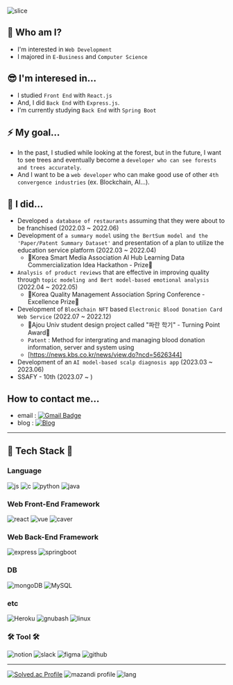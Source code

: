 ![slice](https://capsule-render.vercel.app/api?type=slice&color=auto&height=200&text=Hi,there&fontAlign=70&rotate=13&fontAlignY=25&desc=I'm%20Juyeori.&descAlign=70.&descAlignY=44)

<div>
  
  ## 👋 Who am I?
  * I'm interested in `Web Development`</br>
  * I majored in `E-Business` and `Computer Science` <br/>

  ## 😎 I'm interesed in...
  * I studied `Front End` with `React.js`
  * And, I did `Back End` with `Express.js`.
  * I'm currently studying `Back End` with `Spring Boot`

  ## ⚡ My goal...
  * In the past, I studied while looking at the forest, but in the future, I want to see trees and eventually become a `developer who can see forests and trees accurately`.
  * And I want to be a `web developer` who can make good use of other `4th convergence industries` (ex. Blockchain, AI...).

  ## 🌱 I did...
  * Developed `a database of restaurants` assuming that they were about to be franchised (2022.03 ~ 2022.06)
  * Development of `a summary model` using `the BertSum model and the 'Paper/Patent Summary Dataset'` and presentation of a plan to utilize the education service platform (2022.03 ~ 2022.04)
    - 🥇Korea Smart Media Association AI Hub Learning Data Commercialization Idea Hackathon - Prize🥇
  * `Analysis of product reviews` that are effective in improving quality through `topic modeling and Bert model-based emotional analysis` (2022.04 ~ 2022.05)
    - 🥇Korea Quality Management Association Spring Conference - Excellence Prize🥇
  * Development of `Blockchain NFT` based `Electronic Blood Donation Card Web Service` (2022.07 ~ 2022.12)
    - 🥇Ajou Univ student design project called "파란 학기" - Turning Point Award🥇
    - `Patent` : Method for intergrating and managing blood donation information, server and system using
    - [https://news.kbs.co.kr/news/view.do?ncd=5626344]
  * Development of an `AI model-based scalp diagnosis app` (2023.03 ~ 2023.06)
  * SSAFY - 10th (2023.07 ~ )
  
  ## How to contact me...
  * email : [![Gmail Badge](https://img.shields.io/badge/Gmail-D14836?style=flat&logo=Gmail&logoColor=white)](mailto:dlwndus0728@ajou.ac.kr) 
  * blog : [![Blog](https://img.shields.io/badge/Tech%20Blog-555263?style=flat&logoColor=white)](http://juyeori.github.io/)

  ---
  
  ## 🚀 Tech Stack 🚀
  ### Language
  ![js](https://img.shields.io/badge/JavaScript-F7DF1E?style=flat&logo=JavaScript&logoColor=white)
  ![c](https://img.shields.io/badge/C-A8B9CC?style=flat&logo=C&logoColor=white)
  ![python](https://img.shields.io/badge/Python-3776AB?style=flat&logo=Python&logoColor=white)
  ![java](https://img.shields.io/badge/java-E34F26?style=flat&logo=java&logoColor=white)
  
  ### Web Front-End Framework
<!--  
  ![html](https://img.shields.io/badge/HTML5-E34F26?style=flat&logo=HTML5&logoColor=white)
  ![CSS](https://img.shields.io/badge/CSS-1572B6?style=flat&logo=CSS3&logoColor=white)
  ![sass](https://img.shields.io/badge/sass-CC6699?style=flat&logo=sass&logoColor=white)
  ![nodedotjs](https://img.shields.io/badge/node.js-339933?style=flat&logo=nodedotjs&logoColor=white)
-->
  ![react](https://img.shields.io/badge/React-61DAFB?style=flat&logo=React&logoColor=white)
  ![vue](https://img.shields.io/badge/vuedotjs-4FC08D?style=flat&logo=vuedotjs&logoColor=#4FC08D)
  ![caver](https://img.shields.io/badge/Caver.js-000111?style=flat-square)
  
  ### Web Back-End Framework
  ![express](https://img.shields.io/badge/Express.js-000000?style=flat-square)
  ![springboot](https://img.shields.io/badge/springboot-6DB33F?style=flat-square)

  ### DB
  ![mongoDB](https://img.shields.io/badge/MongoDB-47A248?style=flat&logo=mongodb&logoColor=white)
  ![MySQL](https://img.shields.io/badge/MySQL-4479A1?style=flat&logo=MySQL&logoColor=white)
  
  ### etc
  ![Heroku](https://img.shields.io/badge/Heroku-430098?style=flat&logo=Heroku&logoColor=white)
  ![gnubash](https://img.shields.io/badge/shell-4EAA25?style=flat&logo=gnubash&logoColor=white)
  ![linux](https://img.shields.io/badge/linux-FCC624?style=flat&logo=linux&logoColor=white)
  
  ### 🛠 Tool 🛠
  ![notion](https://img.shields.io/badge/notion-000000?style=flat&logo=notion&logoColor=white)
  ![slack](https://img.shields.io/badge/slack-4A154B?style=flat&logo=slack&logoColor=white)
  ![figma](https://img.shields.io/badge/figma-F24E1E?style=flat&logo=figma&logoColor=white)
  ![github](https://img.shields.io/badge/github-181717?style=flat&logo=github&logoColor=white)
  
  
 </div>

---

<div float='left'>
  
  [![Solved.ac Profile](http://mazassumnida.wtf/api/v2/generate_badge?boj=dlwndus0728)](https://solved.ac/profile/dlwndus0728)
  ![mazandi profile](http://mazandi.herokuapp.com/api?handle=dlwndus0728&theme=cold)
  ![lang](https://github-readme-stats.vercel.app/api/top-langs/?username=Juyeori&layout=compact&theme=radical)
  
</div>
